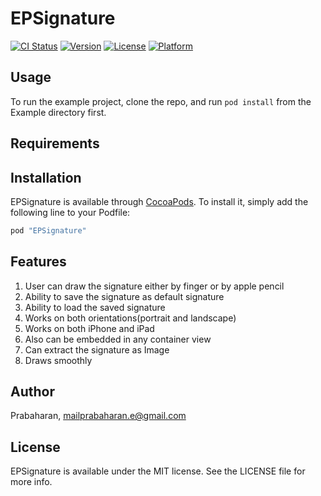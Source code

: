 # EPSignature

[![CI Status](http://img.shields.io/travis/Prabaharan/EPSignature.svg?style=flat)](https://travis-ci.org/Prabaharan/EPSignature)
[![Version](https://img.shields.io/cocoapods/v/EPSignature.svg?style=flat)](http://cocoapods.org/pods/EPSignature)
[![License](https://img.shields.io/cocoapods/l/EPSignature.svg?style=flat)](http://cocoapods.org/pods/EPSignature)
[![Platform](https://img.shields.io/cocoapods/p/EPSignature.svg?style=flat)](http://cocoapods.org/pods/EPSignature)

## Usage

To run the example project, clone the repo, and run `pod install` from the Example directory first.

## Requirements

## Installation

EPSignature is available through [CocoaPods](http://cocoapods.org). To install
it, simply add the following line to your Podfile:

```ruby
pod "EPSignature"
```

## Features

1. User can draw the signature either by finger or by apple pencil
2. Ability to save the signature as default signature
3. Ability to load the saved signature
4. Works on both orientations(portrait and landscape)
5. Works on both iPhone and iPad
6. Also can be embedded in any container view
7. Can extract the signature as Image
8. Draws smoothly


## Author

Prabaharan, mailprabaharan.e@gmail.com

## License

EPSignature is available under the MIT license. See the LICENSE file for more info.
